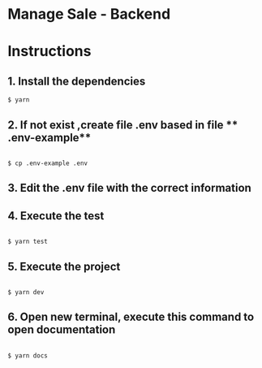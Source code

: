 # Manage Sale - Backend

# Instructions

## 1. Install the dependencies

``` 
$ yarn
``` 

## 2. If not exist ,create file **.env** based in file ** .env-example**

```

$ cp .env-example .env 

``` 

## 3. Edit the .env file with the correct information

## 4. Execute the test
```

$ yarn test

``` 

## 5. Execute the project

```

$ yarn dev 

``` 

## 6. Open new terminal, execute this command to open documentation

```

$ yarn docs 

```

